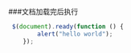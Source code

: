 ###文档加载完后执行
```javascript
 $(document).ready(function () {
        alert("hello world");
    });
```
